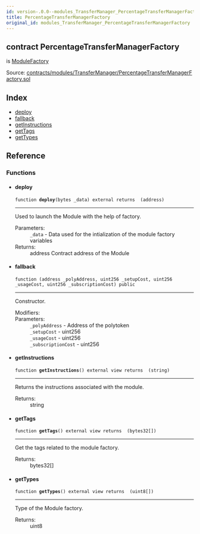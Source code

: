 ```yaml
---
id: version-.0.0--modules_TransferManager_PercentageTransferManagerFactory
title: PercentageTransferManagerFactory
original_id: modules_TransferManager_PercentageTransferManagerFactory
---
```


<div class="contract-doc"><div class="contract"><h2 class="contract-header"><span class="contract-kind">contract</span> PercentageTransferManagerFactory</h2><p class="base-contracts"><span>is</span> <a href="modules_ModuleFactory.html">ModuleFactory</a></p><div class="source">Source: <a href="https://github.com/PolymathNetwork/polymath-core/blob/v2.1.0/contracts/modules/TransferManager/PercentageTransferManagerFactory.sol" target="_blank">contracts/modules/TransferManager/PercentageTransferManagerFactory.sol</a></div></div><div class="index"><h2>Index</h2><ul><li><a href="modules_TransferManager_PercentageTransferManagerFactory.html#deploy">deploy</a></li><li><a href="modules_TransferManager_PercentageTransferManagerFactory.html#">fallback</a></li><li><a href="modules_TransferManager_PercentageTransferManagerFactory.html#getInstructions">getInstructions</a></li><li><a href="modules_TransferManager_PercentageTransferManagerFactory.html#getTags">getTags</a></li><li><a href="modules_TransferManager_PercentageTransferManagerFactory.html#getTypes">getTypes</a></li></ul></div><div class="reference"><h2>Reference</h2><div class="functions"><h3>Functions</h3><ul><li><div class="item function"><span id="deploy" class="anchor-marker"></span><h4 class="name">deploy</h4><div class="body"><code class="signature">function <strong>deploy</strong><span>(bytes _data) </span><span>external </span><span>returns  (address) </span></code><hr/><div class="description"><p>Used to launch the Module with the help of factory.</p></div><dl><dt><span class="label-parameters">Parameters:</span></dt><dd><div><code>_data</code> - Data used for the intialization of the module factory variables</div></dd><dt><span class="label-return">Returns:</span></dt><dd>address Contract address of the Module</dd></dl></div></div></li><li><div class="item function"><span id="fallback" class="anchor-marker"></span><h4 class="name">fallback</h4><div class="body"><code class="signature">function <strong></strong><span>(address _polyAddress, uint256 _setupCost, uint256 _usageCost, uint256 _subscriptionCost) </span><span>public </span></code><hr/><div class="description"><p>Constructor.</p></div><dl><dt><span class="label-modifiers">Modifiers:</span></dt><dd></dd><dt><span class="label-parameters">Parameters:</span></dt><dd><div><code>_polyAddress</code> - Address of the polytoken</div><div><code>_setupCost</code> - uint256</div><div><code>_usageCost</code> - uint256</div><div><code>_subscriptionCost</code> - uint256</div></dd></dl></div></div></li><li><div class="item function"><span id="getInstructions" class="anchor-marker"></span><h4 class="name">getInstructions</h4><div class="body"><code class="signature">function <strong>getInstructions</strong><span>() </span><span>external </span><span>view </span><span>returns  (string) </span></code><hr/><div class="description"><p>Returns the instructions associated with the module.</p></div><dl><dt><span class="label-return">Returns:</span></dt><dd>string</dd></dl></div></div></li><li><div class="item function"><span id="getTags" class="anchor-marker"></span><h4 class="name">getTags</h4><div class="body"><code class="signature">function <strong>getTags</strong><span>() </span><span>external </span><span>view </span><span>returns  (bytes32[]) </span></code><hr/><div class="description"><p>Get the tags related to the module factory.</p></div><dl><dt><span class="label-return">Returns:</span></dt><dd>bytes32[]</dd></dl></div></div></li><li><div class="item function"><span id="getTypes" class="anchor-marker"></span><h4 class="name">getTypes</h4><div class="body"><code class="signature">function <strong>getTypes</strong><span>() </span><span>external </span><span>view </span><span>returns  (uint8[]) </span></code><hr/><div class="description"><p>Type of the Module factory.</p></div><dl><dt><span class="label-return">Returns:</span></dt><dd>uint8</dd></dl></div></div></li></ul></div></div></div>
